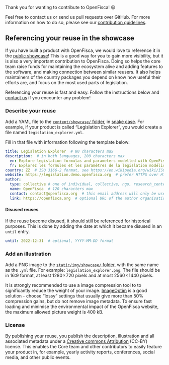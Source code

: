 Thank you for wanting to contribute to OpenFisca! :smiley:

Feel free to contact us or send us pull requests over GitHub.
For more information on how to do so, please see our [contribution guidelines](https://openfisca.org/doc/contribute/index.html).

## Referencing your reuse in the showcase

If you have built a product with OpenFisca, we would love to reference it in the [public showcase](https://openfisca.org/en/showcase/)! This is a good way for you to gain more visibility, but it is also a very important contribution to OpenFisca. Doing so helps the core team raise funds for maintaining the ecosystem alive and adding features to the software, and making connection between similar reusers. It also helps maintainers of the country packages you depend on know how useful their efforts are, and focus on the most used parts of legislation.

Referencing your reuse is fast and easy. Follow the instructions below and [contact us](mailto:contact@openfisca.org?subject=Referencing%20reuse) if you encounter any problem!

### Describe your reuse

Add a YAML file to the [`content/showcase/` folder](https://github.com/openfisca/openfisca.org/tree/master/data/showcase), in [snake case](https://en.wikipedia.org/wiki/Snake_case). For example, if your product is called “Legislation Explorer”, you would create a file named `legislation_explorer.yml`.

Fill in that file with information following the template below:

```yml
title: Legislation Explorer  # 80 characters max
description:  # in both languages, 200 characters max
  en: Explore legislation formulas and parameters modelled with OpenFisca.
  fr: Explorez les formules et les paramètres de la législation modélisée.  # deepl.com can be used for automated translation
country: ZZ  # ISO 3166-2 format, see https://en.wikipedia.org/wiki/ISO_3166-2
website: https://legislation.demo.openfisca.org  # prefer HTTPS over HTTP
author:
  type: collective # one of individual, collective, ngo, research_center, business, local_government, or national_government
  name: OpenFisca  # 120 characters max
  contact: contact@openfisca.org  # this email address will only be used by the Core team for questions related to the reuse
  link: https://openfisca.org  # optional URL of the author organisation
```

#### Disused reuses

If the reuse become disused, it should still be referenced for historical purposes. This is done by adding the date at which it became disused in an `until` entry.

```yml
until: 2022-12-31  # optional, YYYY-MM-DD format
```

### Add an illustration

Add a PNG image to the [`static/img/showcase/` folder](https://github.com/openfisca/openfisca.org/tree/master/static/img/showcase), with the same name as the `.yml` file. For example: `legislation_explorer.png`. The file should be in 16:9 format, at least 1280 × 720 pixels and at most 2560 × 1440 pixels.

It is strongly recommended to use a image compression tool to to significantly reduce the weight of your image. [ImageOptim](https://imageoptim.com) is a good solution - choose “lossy” settings that usually give more than 50% compression gains, but do not remove image metadata. To ensure fast loading and minimise the environmental impact of the OpenFisca website, the maximum allowed picture weight is 400 kB.

### License

By publishing your reuse, you publish the description, illustration and all associated metadata under a [Creative commons Attribution](https://creativecommons.org/licenses/by/4.0/) (CC-BY) license. This enables the Core team and other contributors to easily feature your product in, for example, yearly activity reports, conferences, social media, and other public events.
